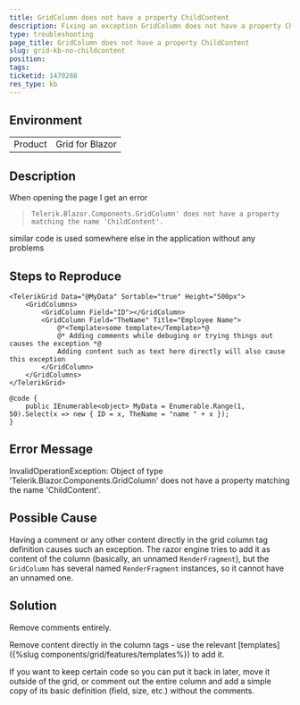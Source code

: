```yaml
---
title: GridColumn does not have a property ChildContent
description: Fixing an exception GridColumn does not have a property ChildContent.
type: troubleshooting
page_title: GridColumn does not have a property ChildContent
slug: grid-kb-no-childcontent
position: 
tags: 
ticketid: 1470288
res_type: kb
---
```


## Environment
<table>
	<tbody>
		<tr>
			<td>Product</td>
			<td>Grid for Blazor</td>
		</tr>
	</tbody>
</table>


## Description
When opening the page I get an error

> `Telerik.Blazor.Components.GridColumn' does not have a property matching the name 'ChildContent'. `

similar code is used somewhere else in the application without any problems


## Steps to Reproduce
````CSHTML
<TelerikGrid Data="@MyData" Sortable="true" Height="500px">
    <GridColumns>
        <GridColumn Field="ID"></GridColumn>
        <GridColumn Field="TheName" Title="Employee Name">
            @*<Template>some template</Template>*@
            @* Adding comments while debuging or trying things out causes the exception *@
            Adding content such as text here directly will also cause this exception
        </GridColumn>
    </GridColumns>
</TelerikGrid>

@code {
    public IEnumerable<object> MyData = Enumerable.Range(1, 50).Select(x => new { ID = x, TheName = "name " + x });
}
````

## Error Message
InvalidOperationException: Object of type 'Telerik.Blazor.Components.GridColumn' does not have a property matching the name 'ChildContent'.

## Possible Cause
Having a comment or any other content directly in the grid column tag definition causes such an exception. The razor engine tries to add it as content of the column (basically, an unnamed `RenderFragment`), but the `GridColumn` has several named `RenderFragment` instances, so it cannot have an unnamed one.

## Solution
Remove comments entirely.

Remove content directly in the column tags - use the relevant [templates]({%slug components/grid/features/templates%}) to add it.

If you want to keep certain code so you can put it back in later, move it outside of the grid, or comment out the entire column and add a simple copy of its basic definition (field, size, etc.) without the comments.

